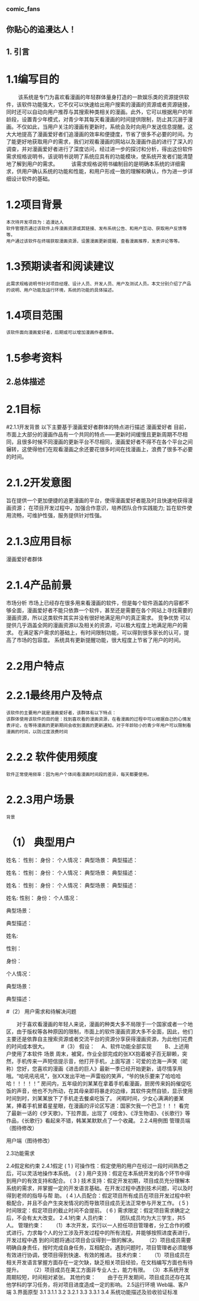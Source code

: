 ### comic_fans
## 你贴心的追漫达人！
## 1. 引言
# 1.1编写目的
　　
  该系统是专门为喜欢看漫画的年轻群体量身打造的一款娱乐类的资源提供软件，该软件功能强大，它不仅可以快速给出用户搜索的漫画的资源或者资源链接，同时还可以自动向用户推荐与其搜索种类相关的漫画。此外，它可以根据用户的年龄段，设置青少年模式，对青少年其每天看漫画的时间提供限制，防止其沉溺于漫画。不仅如此，当用户关注的漫画有更新时，系统会及时向用户发送信息提醒。这大大地提高了漫画爱好者们追漫画的效率和便捷度，节省了很多不必要的时间。为了能更好地获取用户的需求，我们对观看漫画的网站以及漫画作品的进行了深入的调查，并对漫画爱好者进行了深度访问，经过进一步的探讨和分析，得出这份软件需求规格说明书，该说明书说明了系统应具有的功能模块，使系统开发者们能清楚地了解到用户的需求。
　　
  该需求规格说明书编制目的是明确本系统的详细需求，供用户确认系统的功能和性能，和用户形成一致的理解和确认，作为进一步详细设计软件的基础。
# 1.2项目背景
	本次待开发项目为：追漫达人
	软件管理员通过该软件上传漫画资源或其链接、发布系统公告、和用户互动、获取用户反馈等等。
	用户通过该软件在终端获取漫画资源，设置漫画更新提醒，查看漫画推荐，发表评论等等。
# 1.3预期读者和阅读建议
	此需求规格说明书针对项目经理、设计人员、开发人员、用户及测试人员。本文分别介绍了产品的说明、用户功能及运行环境，系统的功能的具体描述。
# 1.4项目范围
	该软件面向漫画爱好者，后期或可以增加漫画作者群体。
# 1.5参考资料

## 2.总体描述
# 2.1目标
#2.1.1开发背景
以下主要基于漫画爱好者群体的特点进行描述
漫画爱好者
	目前，市面上大部分的漫画作品有一个共同的特点——更新时间缓慢且更新周期不尽相同，且很多时候不同漫画的更新平台不尽相同，漫画爱好者不得不在各个平台之间辗转，这使得他们在观看漫画之余还要花很多时间在找漫画上，浪费了很多不必要的时间。
# 2.1.2开发意图
旨在提供一个更加便捷的追更漫画的平台，使得漫画爱好者能及时且快速地获得漫画资源；
在项目开发过程中，加强合作意识，培养团队合作实践能力; 
旨在软件使用流畅，可维护性强，服务提供针对性强。
# 2.1.3应用目标
漫画爱好者群体
# 2.1.4产品前景
市场分析
	市场上已经存在很多用来看漫画的软件，但是每个软件涵盖的内容都不够全面，漫画爱好者不能只依靠一个软件，甚至还是需要在各个网站上寻找需要的漫画资源，所以这类软件其实并没有很好地满足用户的真正需求。
竞争优势
	可以提供几乎涵盖全网的漫画资源以及相关的资源，可以极大程度上地满足用户的需求。
   在满足客户需求的基础上，有时间限制功能，可以得到很多家长的认可，提高了市场的包容度。
   系统具有更新提醒功能，很大程度上节省了用户的时间。
# 2.2用户特点
# 2.2.1最终用户及特点
	该软件的主要用户就是漫画爱好者，该群体有以下特点：
	该群体使用该软件的目的是：找到喜欢看的漫画资源，在看漫画的过程中可以根据自己的心情发表评论，在等待漫画的更新期间会收到漫画的更新通知。对于年龄较小的青少年用户可以限制看漫画的时间，以防过度浪费时间
# 2.2.2 软件使用频度
	软件正常使用频率：因为用户个体间看漫画时间段的差异，每天都要使用。
# 2.2.3用户场景
	背景
# （1） 典型用户
姓名：
性别：
身份：
个人情况：
典型场景：
典型描述：

姓名：
性别：
身份：
个人情况：
典型场景：
典型描述：

姓名：
性别：
身份：
个人情况：
典型场景：
典型描述：

姓名:
性别：
身份：
个人情况：

典型场景：

典型描述：


姓名:

性别：

身份：

个人情况：

典型场景：

典型描述：


#（2） 用户需求和待解决问题

　　对于喜欢看漫画的年轻人来说，漫画的种类大多不局限于一个国家或者一个地区，由于版权等各种原因的限制，市面上的软件漫画资源大多不全面，因此，他们主要还是依靠自主搜索资源或者交流平台的资源分享获得漫画资源，为此他们花费的时间成本很大。
　　
#（3） 假设：
　A、软件功能全部实现 　
　B、上述用户使用了本软件
场景
	周末，被窝，作业全部完成的张XX抱着被子百无聊赖，突然，手机传来一声短信提示音，他打开手机，上面写道：可爱的沧海一声笑（昵称）您好，您喜欢的漫画《进击的巨人》最新一季已经开始更新，请尽情享用哦。“哈吼吼吼吼”，张XX发出平地一声雷般的笑声，“爷的快乐要来了哈哈哈哈！！！！！”
	房间内，五年级的刘某某在拿着手机看漫画，厨房传来妈妈催促吃饭的声音，他也不为所动，在其母亲即将暴走的边缘，其软件突然自锁，显示使用时间到时，刘某某放下了手机走去餐桌吃饭了。
	闲暇时间，少女心满满的姜某某，捧着手机冒着星星眼，在漫画的评论区写道：国家欠我一个巴卫！！！
	看完了最新一话的《步天歌》，下拉界面，出现了《哑舍》、《浮生物语》、《长歌行》等作品，《长歌行》看起来不错，韩某某默默点了一个收藏。
2.2.4用例图
管理员端（图待修改）

用户端（图待修改）

2.3功能需求

2.4假定和约束
2.4.1假定
( 1 ) 可操作性：假定使用的用户在经过一段时间熟悉之后，可以灵活地操作本系统。
( 2 ) 用户支持：假定在本系统开发的各个环节中得到用户的有效支持和配合。
( 3 ) 技术支持：假定开发初期，项目成员充分理解本系统的需求，并掌握一定的开发语言基础。在开发过程中遇到技术问题，可以及时得到老师的指导与帮
助。
( 4 )人员配合：假定项目所有成员在项目开发过程中积极配合，并且不会产生突发情况的而导致项目成员无法正常参与开发工作。
( 5 ) 时间限定：假定项目的截止时间不会提前。
( 6 ) 需求限定：假定项目需求确定之后，不会有太大改变。
2.4.1约束
人员约束：
　　团队成员均为大三学生，共5人。
管理约束：
　　（1）本次开发，实行以一人担任项目管理者，分工合作的模式进行。力求每个人的分工涉及开发过程中的所有流程，并能够按照进度表进行，开发过程中遇
到的问题将通过项目会议得到一致的解决。
　　（2）项目成员需要明确自身责任，按时完成自身任务，互相配合。遇到问题时，项目管理者必须能够有效进行协调，使项目得到快速、有效的推进。
技术约束：
　　（1）项目成员在相关开发语言掌握方面存在一定欠缺，缺乏相关项目经验，在文档编写方面也有待提升。
　　（2）项目成员在美工方面非专业人士，能力有限。
	（3）本系统开发周期较短，时间相对紧张。
其他约束：
　　由于在开发期间，项目成员还存在其他学科的学习任务，将对项目进度造成一定的影响。
2.5运行环境
	Web端、客户端
3.界面原型
3.1
3.1.1
3.2
3.2.1
3.3
3.3.1
3.4 系统功能描述及验收验证标准
